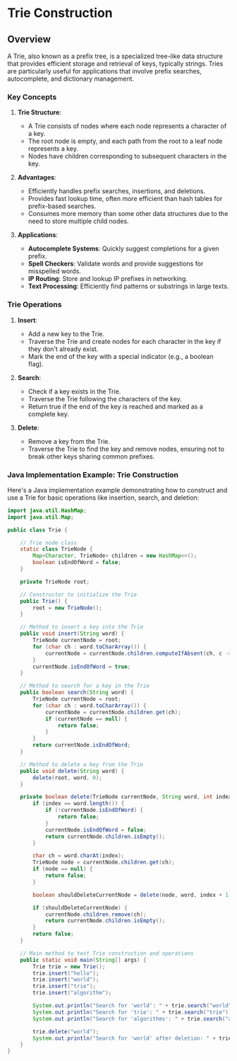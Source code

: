 # Trie Construction

## Overview

A Trie, also known as a prefix tree, is a specialized tree-like data structure that provides efficient storage and retrieval of keys, typically strings. Tries are particularly useful for applications that involve prefix searches, autocomplete, and dictionary management.

### Key Concepts

1. **Trie Structure**:
   - A Trie consists of nodes where each node represents a character of a key.
   - The root node is empty, and each path from the root to a leaf node represents a key.
   - Nodes have children corresponding to subsequent characters in the key.

2. **Advantages**:
   - Efficiently handles prefix searches, insertions, and deletions.
   - Provides fast lookup time, often more efficient than hash tables for prefix-based searches.
   - Consumes more memory than some other data structures due to the need to store multiple child nodes.

3. **Applications**:
   - **Autocomplete Systems**: Quickly suggest completions for a given prefix.
   - **Spell Checkers**: Validate words and provide suggestions for misspelled words.
   - **IP Routing**: Store and lookup IP prefixes in networking.
   - **Text Processing**: Efficiently find patterns or substrings in large texts.

### Trie Operations

1. **Insert**:
   - Add a new key to the Trie.
   - Traverse the Trie and create nodes for each character in the key if they don't already exist.
   - Mark the end of the key with a special indicator (e.g., a boolean flag).

2. **Search**:
   - Check if a key exists in the Trie.
   - Traverse the Trie following the characters of the key.
   - Return true if the end of the key is reached and marked as a complete key.

3. **Delete**:
   - Remove a key from the Trie.
   - Traverse the Trie to find the key and remove nodes, ensuring not to break other keys sharing common prefixes.

### Java Implementation Example: Trie Construction

Here's a Java implementation example demonstrating how to construct and use a Trie for basic operations like insertion, search, and deletion:

```java
import java.util.HashMap;
import java.util.Map;

public class Trie {

    // Trie node class
    static class TrieNode {
        Map<Character, TrieNode> children = new HashMap<>();
        boolean isEndOfWord = false;
    }

    private TrieNode root;

    // Constructor to initialize the Trie
    public Trie() {
        root = new TrieNode();
    }

    // Method to insert a key into the Trie
    public void insert(String word) {
        TrieNode currentNode = root;
        for (char ch : word.toCharArray()) {
            currentNode = currentNode.children.computeIfAbsent(ch, c -> new TrieNode());
        }
        currentNode.isEndOfWord = true;
    }

    // Method to search for a key in the Trie
    public boolean search(String word) {
        TrieNode currentNode = root;
        for (char ch : word.toCharArray()) {
            currentNode = currentNode.children.get(ch);
            if (currentNode == null) {
                return false;
            }
        }
        return currentNode.isEndOfWord;
    }

    // Method to delete a key from the Trie
    public void delete(String word) {
        delete(root, word, 0);
    }

    private boolean delete(TrieNode currentNode, String word, int index) {
        if (index == word.length()) {
            if (!currentNode.isEndOfWord) {
                return false;
            }
            currentNode.isEndOfWord = false;
            return currentNode.children.isEmpty();
        }

        char ch = word.charAt(index);
        TrieNode node = currentNode.children.get(ch);
        if (node == null) {
            return false;
        }

        boolean shouldDeleteCurrentNode = delete(node, word, index + 1) && !node.isEndOfWord;

        if (shouldDeleteCurrentNode) {
            currentNode.children.remove(ch);
            return currentNode.children.isEmpty();
        }
        return false;
    }

    // Main method to test Trie construction and operations
    public static void main(String[] args) {
        Trie trie = new Trie();
        trie.insert("hello");
        trie.insert("world");
        trie.insert("trie");
        trie.insert("algorithm");

        System.out.println("Search for 'world': " + trie.search("world"));  // Output: true
        System.out.println("Search for 'trie': " + trie.search("trie"));    // Output: true
        System.out.println("Search for 'algorithms': " + trie.search("algorithms"));  // Output: false

        trie.delete("world");
        System.out.println("Search for 'world' after deletion: " + trie.search("world"));  // Output: false
    }
}
